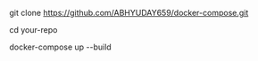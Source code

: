 git clone https://github.com/ABHYUDAY659/docker-compose.git


cd your-repo


docker-compose up --build
